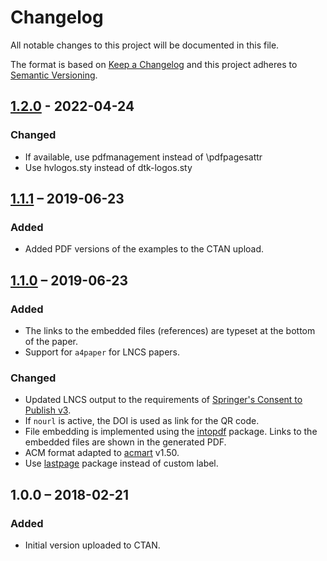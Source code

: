 # Changelog

All notable changes to this project will be documented in this file.

The format is based on [Keep a Changelog](http://keepachangelog.com/en/1.0.0/)
and this project adheres to [Semantic Versioning](http://semver.org/spec/v2.0.0.html).

## [1.2.0] - 2022-04-24

### Changed

- If available, use pdfmanagement instead of \pdfpagesattr
- Use hvlogos.sty instead of dtk-logos.sty

## [1.1.1] – 2019-06-23

### Added

- Added PDF versions of the examples to the CTAN upload.

## [1.1.0] – 2019-06-23

### Added

- The links to the embedded files (references) are typeset at the bottom of the paper.
- Support for `a4paper` for LNCS papers.

### Changed

- Updated LNCS output to the requirements of [Springer's Consent to Publish v3](http://resource-cms.springer.com/springer-cms/rest/v1/content/731196/data/v3).
- If `nourl` is active, the DOI is used as link for the QR code.
- File embedding is implemented using the [intopdf](https://www.ctan.org/pkg/intopdf) package. Links to the embedded files are shown in the generated PDF.
- ACM format adapted to [acmart](https://github.com/borisveytsman/acmart) v1.50.
- Use [lastpage](https://ctan.org/pkg/lastpage) package instead of custom label.

## 1.0.0 – 2018-02-21

### Added

- Initial version uploaded to CTAN.

[Unreleased]: https://git.logicalhacking.com/adbrucker/authorarchive/compare/v1.2.0...HEAD
[1.2.0]: https://git.logicalhacking.com/adbrucker/authorarchive/compare/v1.1.1...v1.2.0
[1.1.1]: https://git.logicalhacking.com/adbrucker/authorarchive/compare/v1.1.0...v1.1.1
[1.1.0]: https://git.logicalhacking.com/adbrucker/authorarchive/compare/v1.0.0...v1.1.0
